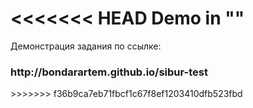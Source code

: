 <<<<<<< HEAD
Demo in ""
=======
<p>Демонстрация задания по ссылке:</p>

<h3>http://bondarartem.github.io/sibur-test</h3>
>>>>>>> f36b9ca7eb71fbcf1c67f8ef1203410dfb523fbd
